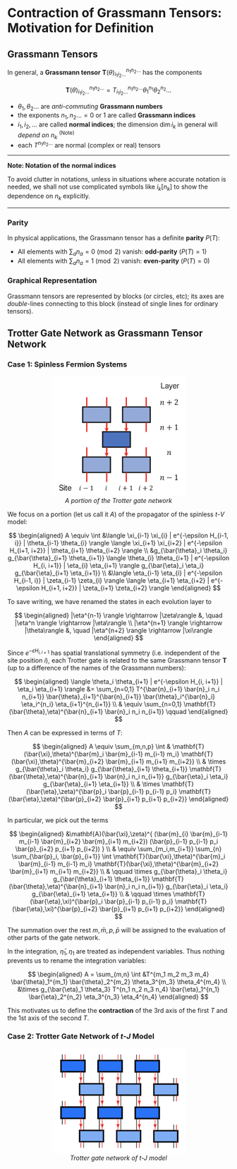 # Contraction of Grassmann Tensors: <br>Motivation for Definition

## Grassmann Tensors

In general, a **Grassmann tensor** $\mathbf{T}(\theta)_{i_1 i_2 ...}^{n_1 n_2 ...}$ has the components

$$
\mathbf{T}(\theta)_{i_1 i_2 ...}^{n_1 n_2 ...} = T_{i_1 i_2 ...}^{n_1 n_2 ...} \theta_1^{n_1} \theta_2^{n_2}...
$$

- $\theta_1, \theta_2 ...$ are *anti-commuting* **Grassmann numbers**
- the exponents $n_1, n_2 ... = 0 \text{ or } 1$ are called **Grassmann indices**
- $i_1, i_2, ...$ are called **normal indices**; the dimension $\dim{i_k}$ in general will *depend on* $n_k$ <sup>(Note)
- each $T^{n_1 n_2 ...}$ are normal (complex or real) tensors

----

**Note: Notation of the normal indices**

To avoid clutter in notations, unless in situations where accurate notation is needed, we shall not use complicated symbols like $i_k[n_k]$ to show the dependence on $n_k$ explicitly.

----

### Parity

In physical applications, the Grassmann tensor has a definite **parity** $P(T)$:

- All elements with $\sum_a n_a = 0 \pmod{2}$ vanish: **odd-parity** ($P(T) = 1$)
- All elements with $\sum_a n_a = 1 \pmod{2}$ vanish: **even-parity** ($P(T) = 0$)

### Graphical Representation

Grassmann tensors are represented by blocks (or circles, etc); its axes are *double*-lines connecting to this block (instead of single lines for ordinary tensors). 

## Trotter Gate Network as Grassmann Tensor Network

### Case 1: Spinless Fermion Systems

<center>
<img src="gate_network_part.png" width="300px">
<br><i>A portion of the Trotter gate network</i>

</center>

We focus on a portion (let us call it $A$) of the propagator of the spinless $t$-$V$ model:

$$
\begin{aligned}
    A \equiv \int 
    &\langle 
        \xi_{i-1} \xi_{i} | 
        e^{-\epsilon H_{i-1, i}} | 
        \theta_{i-1} \theta_{i} 
    \rangle
    \langle 
        \xi_{i+1} \xi_{i+2} | 
        e^{-\epsilon H_{i+1, i+2}} | 
        \theta_{i+1} \theta_{i+2} 
    \rangle
    \\
    &g_{\bar{\theta}_i \theta_i}
    g_{\bar{\theta}_{i+1} \theta_{i+1}}
    \langle 
        \theta_{i} \theta_{i+1} | 
        e^{-\epsilon H_{i, i+1}} | 
        \eta_{i} \eta_{i+1} 
    \rangle
    g_{\bar{\eta}_i \eta_i}
    g_{\bar{\eta}_{i+1} \eta_{i+1}}
    \\
    &\langle 
        \eta_{i-1} \eta_{i} | 
        e^{-\epsilon H_{i-1, i}} | 
        \zeta_{i-1} \zeta_{i} 
    \rangle
    \langle 
        \eta_{i+1} \eta_{i+2} | 
        e^{-\epsilon H_{i+1, i+2}} | 
        \zeta_{i+1} \zeta_{i+2} 
    \rangle
\end{aligned}
$$

To save writing, we have renamed the states in each evolution layer to

$$
\begin{aligned}
    |\eta^{n-1} \rangle \rightarrow |\zeta\rangle &, \quad
    |\eta^n \rangle \rightarrow |\eta\rangle \\
    |\eta^{n+1} \rangle \rightarrow |\theta\rangle &, \quad
    |\eta^{n+2} \rangle \rightarrow |\xi\rangle
\end{aligned}
$$

Since $e^{-\epsilon H_{i, i+1}}$ has spatial translational symmetry (i.e. independent of the site position $i$), each Trotter gate is related to the same Grassmann tensor $\mathbf{T}$ (up to a difference of the names of the Grassmann numbers):

$$
\begin{aligned}
    \langle 
        \theta_i \theta_{i+1} | e^{-\epsilon H_{i, i+1}} | \eta_i \eta_{i+1} 
    \rangle 
    &=
    \sum_{n=0,1} T^{\bar{n}_{i+1} \bar{n}_i n_i n_{i+1}} 
    \bar{\theta}_{i+1}^{\bar{n}_{i+1}} 
    \bar{\theta}_i^{\bar{n}_i} 
    \eta_i^{n_i} \eta_{i+1}^{n_{i+1}} 
    \\ &
    \equiv \sum_{n=0,1} 
    \mathbf{T}(\bar{\theta},\eta)^{\bar{n}_{i+1} \bar{n}_i n_i n_{i+1}}
    \qquad
\end{aligned}
$$

Then $A$ can be expressed in terms of $T$:

$$
\begin{aligned}
    A \equiv \sum_{m,n,p} \int 
    &
    \mathbf{T}(\bar{\xi},\theta)^{\bar{m}_i \bar{m}_{i-1} m_{i-1} m_i}
    \mathbf{T}(\bar{\xi},\theta)^{\bar{m}_{i+2} \bar{m}_{i+1} m_{i+1} m_{i+2}}
    \\ & \times
    g_{\bar{\theta}_i \theta_i}
    g_{\bar{\theta}_{i+1} \theta_{i+1}}
    \mathbf{T}(\bar{\theta},\eta)^{\bar{n}_{i+1} \bar{n}_i n_i n_{i+1}}
    g_{\bar{\eta}_i \eta_i}
    g_{\bar{\eta}_{i+1} \eta_{i+1}}
    \\ & \times
    \mathbf{T}(\bar{\eta},\zeta)^{\bar{p}_i \bar{p}_{i-1} p_{i-1} p_i}
    \mathbf{T}(\bar{\eta},\zeta)^{\bar{p}_{i+2} \bar{p}_{i+1} p_{i+1} p_{i+2}}
\end{aligned}
$$

In particular, we pick out the terms

$$
\begin{aligned}
    &\mathbf{A}(\bar{\xi},\zeta)^{
        (\bar{m}_{i} \bar{m}_{i-1} m_{i-1} \bar{m}_{i+2} \bar{m}_{i+1} m_{i+2})
        (\bar{p}_{i-1} p_{i-1} p_i \bar{p}_{i+2} p_{i+1} p_{i+2})
    }
    \\ &
    \equiv \sum_{m_i,m_{i+1}} \sum_{n} 
    \sum_{\bar{p}_i, \bar{p}_{i+1}} \int 
    \mathbf{T}(\bar{\xi},\theta)^{\bar{m}_i \bar{m}_{i-1} m_{i-1} m_i}
    \mathbf{T}(\bar{\xi},\theta)^{\bar{m}_{i+2} \bar{m}_{i+1} m_{i+1} m_{i+2}}
    \\ & \qquad \times
    g_{\bar{\theta}_i \theta_i}
    g_{\bar{\theta}_{i+1} \theta_{i+1}}
    \mathbf{T}(\bar{\theta},\eta)^{\bar{n}_{i+1} \bar{n}_i n_i n_{i+1}}
    g_{\bar{\eta}_i \eta_i}
    g_{\bar{\eta}_{i+1} \eta_{i+1}}
    \\ & \qquad \times
    \mathbf{T}(\bar{\eta},\xi)^{\bar{p}_i \bar{p}_{i-1} p_{i-1} p_i}
    \mathbf{T}(\bar{\eta},\xi)^{\bar{p}_{i+2} \bar{p}_{i+1} p_{i+1} p_{i+2}}
\end{aligned}
$$

The summation over the rest $m, \bar{m}, p, \bar{p}$ will be assigned to the evaluation of other parts of the gate network. 

In the integration, $\bar{\eta}_1, \eta_1$ are treated as independent variables. Thus nothing prevents us to rename the integration variables:

$$
\begin{aligned}
    A = \sum_{m,n} \int
    &T^{m_1 m_2 m_3 m_4} 
    \bar{\theta}_1^{m_1} \bar{\theta}_2^{m_2} 
    \theta_3^{m_3} \theta_4^{m_4}
    \\ &\times g_{\bar{\eta}_1 \theta_3}
    T^{n_1 n_2 n_3 n_4} 
    \bar{\eta}_1^{n_1} \bar{\eta}_2^{n_2} 
    \eta_3^{n_3} \eta_4^{n_4}
\end{aligned}
$$

This motivates us to define the **contraction** of the 3rd axis of the first $T$ and the 1st axis of the second $T$.


### Case 2: Trotter Gate Network of $t$-$J$ Model

<center>

![](grassmann_gate_network.png)   
*Trotter gate network of $t$-$J$ model*

</center>